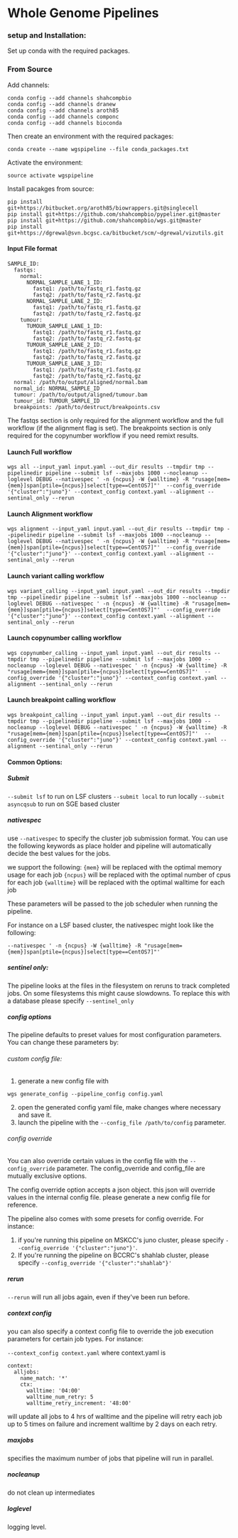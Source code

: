 # Whole Genome Pipelines




### setup and Installation:

Set up conda with the required packages.



### From Source
Add channels:
```
conda config --add channels shahcompbio
conda config --add channels dranew
conda config --add channels aroth85
conda config --add channels componc
conda config --add channels bioconda
```

Then create an environment with the required packages:

```
conda create --name wgspipeline --file conda_packages.txt
```

Activate the environment:

```
source activate wgspipeline
```

Install pacakges from source:

```
pip install git+https://bitbucket.org/aroth85/biowrappers.git@singlecell
pip install git+https://github.com/shahcompbio/pypeliner.git@master
pip install git+https://github.com/shahcompbio/wgs.git@master
pip install git+https://dgrewal@svn.bcgsc.ca/bitbucket/scm/~dgrewal/vizutils.git
```

#### Input File format

```
SAMPLE_ID:
  fastqs:
    normal:
      NORMAL_SAMPLE_LANE_1_ID:
        fastq1: /path/to/fastq_r1.fastq.gz
        fastq2: /path/to/fastq_r2.fastq.gz
      NORMAL_SAMPLE_LANE_2_ID:
        fastq1: /path/to/fastq_r1.fastq.gz
        fastq2: /path/to/fastq_r2.fastq.gz
    tumour:
      TUMOUR_SAMPLE_LANE_1_ID:
        fastq1: /path/to/fastq_r1.fastq.gz
        fastq2: /path/to/fastq_r2.fastq.gz
      TUMOUR_SAMPLE_LANE_2_ID:
        fastq1: /path/to/fastq_r1.fastq.gz
        fastq2: /path/to/fastq_r2.fastq.gz
      TUMOUR_SAMPLE_LANE_3_ID:
        fastq1: /path/to/fastq_r1.fastq.gz
        fastq2: /path/to/fastq_r2.fastq.gz
  normal: /path/to/output/aligned/normal.bam
  normal_id: NORMAL_SAMPLE_ID
  tumour: /path/to/output/aligned/tumour.bam
  tumour_id: TUMOUR_SAMPLE_ID
  breakpoints: /path/to/destruct/breakpoints.csv
```

The fastqs section is only required for the alignment workflow and the full workflow (if the alignment flag is set).
The breakpoints section is only required for the copynumber workflow if you need remixt results. 

#### Launch Full workflow

```
wgs all --input_yaml input.yaml --out_dir results --tmpdir tmp --pipelinedir pipeline --submit lsf --maxjobs 1000 --nocleanup --loglevel DEBUG --nativespec ' -n {ncpus} -W {walltime} -R "rusage[mem={mem}]span[ptile={ncpus}]select[type==CentOS7]"'  --config_override '{"cluster":"juno"}' --context_config context.yaml --alignment --sentinal_only --rerun
```

#### Launch Alignment workflow

```
wgs alignment --input_yaml input.yaml --out_dir results --tmpdir tmp --pipelinedir pipeline --submit lsf --maxjobs 1000 --nocleanup --loglevel DEBUG --nativespec ' -n {ncpus} -W {walltime} -R "rusage[mem={mem}]span[ptile={ncpus}]select[type==CentOS7]"'  --config_override '{"cluster":"juno"}' --context_config context.yaml --alignment --sentinal_only --rerun
```

#### Launch variant calling workflow

```
wgs variant_calling --input_yaml input.yaml --out_dir results --tmpdir tmp --pipelinedir pipeline --submit lsf --maxjobs 1000 --nocleanup --loglevel DEBUG --nativespec ' -n {ncpus} -W {walltime} -R "rusage[mem={mem}]span[ptile={ncpus}]select[type==CentOS7]"'  --config_override '{"cluster":"juno"}' --context_config context.yaml --alignment --sentinal_only --rerun
```



#### Launch copynumber calling workflow

```
wgs copynumber_calling --input_yaml input.yaml --out_dir results --tmpdir tmp --pipelinedir pipeline --submit lsf --maxjobs 1000 --nocleanup --loglevel DEBUG --nativespec ' -n {ncpus} -W {walltime} -R "rusage[mem={mem}]span[ptile={ncpus}]select[type==CentOS7]"'  --config_override '{"cluster":"juno"}' --context_config context.yaml --alignment --sentinal_only --rerun
```

#### Launch breakpoint calling workflow

```
wgs breakpoint_calling --input_yaml input.yaml --out_dir results --tmpdir tmp --pipelinedir pipeline --submit lsf --maxjobs 1000 --nocleanup --loglevel DEBUG --nativespec ' -n {ncpus} -W {walltime} -R "rusage[mem={mem}]span[ptile={ncpus}]select[type==CentOS7]"'  --config_override '{"cluster":"juno"}' --context_config context.yaml --alignment --sentinal_only --rerun
```


#### Common Options:


##### Submit

`--submit lsf` to run on LSF clusters
`--submit local` to run locally
`--submit asyncqsub` to run on SGE based cluster

##### nativespec

use `--nativespec` to specify the cluster job submission format. You can use the following keywords as place holder and pipeline will automatically decide the best values for the jobs.

we support the following:
`{mem}` will be replaced with the optimal memory usage for each job
`{ncpus}` will be replaced with the optimal number of cpus for each job
`{walltime}` will be replaced with the optimal walltime for each job

These parameters will be passed to the job scheduler when running the pipeline.

For instance on a LSF based cluster, the nativespec might look like the following:

`--nativespec ' -n {ncpus} -W {walltime} -R "rusage[mem={mem}]span[ptile={ncpus}]select[type==CentOS7]"'`

##### sentinel only:
The pipeline looks at the files in the filesystem on reruns to track completed jobs. On some filesystems this might cause slowdowns. To replace this with a database please specify `--sentinel_only`


##### config options
The pipeline defaults to preset values for most configuration parameters. You can change these parameters by:

###### custom config file:
1. generate a new config file with

```
wgs generate_config --pipeline_config config.yaml
```
2. open the generated config yaml file, make changes where necessary and save it.
3. launch the pipeline with the `--config_file /path/to/config` parameter.

###### config override
You can also override certain values in the config file with the `--config_override` parameter. The config_override and config_file are mutually exclusive options.

The config override option accepts a json object. this json will override values in the internal config file. please generate a new config file for reference.

The pipeline also comes with some presets for config override. For instance:
1. if you're running this pipeline on MSKCC's juno cluster, please specify `--config_override '{"cluster":"juno"}'`.
2. If you're running the pipeline on BCCRC's shahlab cluster, please specify `--config_override '{"cluster":"shahlab"}'`

##### rerun
`--rerun` will run all jobs again, even if they've been run before.

##### context config

you can also specify a context config file to override the job execution parameters for certain job types. 
For instance:

`--context_config context.yaml` 
where context.yaml is
```
context:
  alljobs:
    name_match: '*'
    ctx:
      walltime: '04:00'
      walltime_num_retry: 5
      walltime_retry_increment: '48:00'
```
will update all jobs to 4 hrs of walltime and the pipeline will retry each job up to 5 times on failure and increment walltime by 2 days on each retry.

##### maxjobs
specifies the maximum number of jobs that pipeline will run in parallel.

##### nocleanup
do not clean up intermediates

##### loglevel
logging level. 

